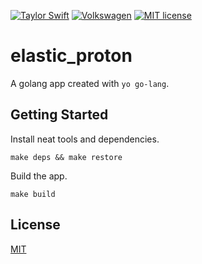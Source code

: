 [![Taylor Swift](https://img.shields.io/badge/secured%20by-taylor%20swift-brightgreen.svg)](https://twitter.com/SwiftOnSecurity)
[![Volkswagen](https://auchenberg.github.io/volkswagen/volkswargen_ci.svg?v=1)](https://github.com/auchenberg/volkswagen)
[![MIT license](http://img.shields.io/badge/license-MIT-brightgreen.svg)](http://opensource.org/licenses/MIT)

# elastic_proton

A golang app created with `yo go-lang`.

## Getting Started

Install neat tools and dependencies.

```
make deps && make restore
```

Build the app.

```
make build
```

## License
[MIT](/LICENSE)